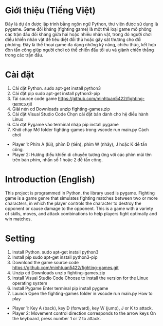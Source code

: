 # Giới thiệu (Tiếng Việt)
Đây là dự án được lập trình bằng ngôn ngữ Python, thư viện được sử dụng là pygame.
Game đối kháng (fighting game) là một thể loại game mô phỏng các trận đấu đối kháng giữa hai hoặc nhiều nhân vật, trong đó người chơi điều khiển nhân vật để tiêu diệt đối thủ hoặc gây sát thương cho đối phương. Đây là thể thoại game đa dạng những kỹ năng, chiêu thức, kết hợp đòn tấn công giúp người chơi có thể chiến đấu tối ưu và giành chiến thắng trong các trận đấu.
# Cài đặt 
1. Cài đặt Python.
sudo apt-get install python3
2. Cài đặt pip
sudo apt-get install python3-pip
3. Tải source code game 
https://github.com/minhtuan5422/fighting-games.git
4. Giải nén
cd Downloads
unzip fighting-games.zip
5. Cài đặt Visual Studio Code
Chọn cài đặt bản dành cho hệ điều hành Linux
6. Cài đặt Pygame
vào terminal nhập
pip install pygame
7. Khởi chạy
Mở folder fighting-games trong vscode
run main.py
Cách chơi
+ Player 1: Phím A (lùi), phím D (tiến), phím W (nhảy), J hoặc K để
tấn công.
+ Player 2: Hướng điều khiển di chuyển tương ứng với các phím mũi tên
trên bàn phím, nhấn số 1 hoặc 2 để tấn công.


# Introduction (English)
This project is programmed in Python, the library used is pygame.
Fighting game is a game genre that simulates fighting matches between two or more characters, in which the player controls the character to destroy the opponent or cause damage to the opponent. This is a game with a variety of skills, moves, and attack combinations to help players fight optimally and win matches.
# Setting
1. Install Python.
sudo apt-get install python3
2. Install pip
sudo apt-get install python3-pip
3. Download the game source code
https://github.com/minhtuan5422/fighting-games.git
4. Unzip
cd Downloads
unzip fighting-games.zip
5. Install Visual Studio Code
Choose to install the version for the Linux operating system
6. Install Pygame
Enter terminal
pip install pygame
7. Launch
Open the fighting-games folder in vscode
run main.py
How to play
+ Player 1: Key A (back), key D (forward), key W (jump), J or K to
attack.
+ Player 2: Movement control direction corresponds to the arrow keys
On the keyboard, press number 1 or 2 to attack.
